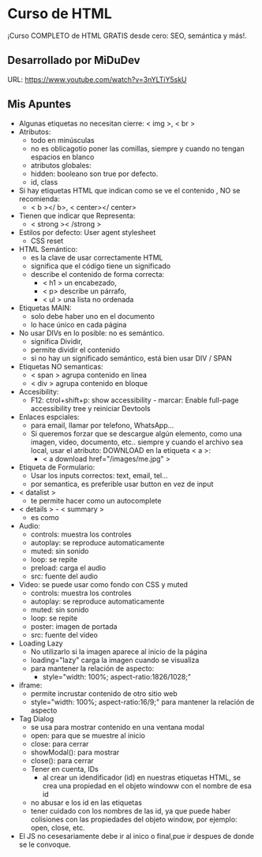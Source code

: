 # Curso de HTML
¡Curso COMPLETO de HTML GRATIS desde cero: SEO, semántica y más!.
## Desarrollado por MiDuDev

URL:
https://www.youtube.com/watch?v=3nYLTiY5skU

## Mis Apuntes
- Algunas etiquetas no necesitan cierre: < img >, < br >
- Atributos:
    - todo en minúsculas
    - no es oblicagotio poner las comillas, siempre y cuando no tengan espacios en blanco
    - atributos globales:
     - hidden: booleano son true por defecto.
     - id, class  
- Si hay etiquetas HTML que indican como se ve el contenido , NO se recomienda:
    - < b ></ b>, < center></ center>
- Tienen que indicar que Representa:
    - < strong >< /strong >
- Estilos por defecto: User agent stylesheet 
     - CSS reset
- HTML Semántico:
    - es la clave de usar correctamente HTML 
    - significa que el código tiene un significado
    - describe el contenido de forma correcta:
        - < h1 > un encabezado, 
        - < p>  describe un párrafo,
        - < ul > una lista no ordenada
- Etiquetas MAIN:
    - solo debe haber uno en el documento
    - lo hace único en cada página
- No usar DIVs en lo posible: no es semántico.
    - significa Dividir,
    - permite dividir el contenido
    - si no hay un significado semántico, está bien usar DIV / SPAN
- Etiquetas NO semanticas:
    - < span > agrupa contenido en linea
    - < div > agrupa contenido en bloque  
- Accesibility:
    - F12: ctrol+shift+p: show accessibility - marcar: Enable full-page accessibility tree y reiniciar Devtools
- Enlaces espciales:
    - para email, llamar por telefono, WhatsApp...
    - Si queremos forzar que se descargue algún elemento, como una imagen, video, documento, etc.. siempre y cuando el archivo sea local, usar el atributo: DOWNLOAD en la etiqueta < a >:
        - < a download href="/images/me.jpg" >
- Etiqueta de Formulario:
    - Usar los inputs correctos: text, email, tel...
    - por semantica, es preferible usar button en vez de input
- < datalist >
    - te permite hacer como un autocomplete
- < details > - < summary >
    - es como 
- Audio: 
    - controls: muestra los controles
    - autoplay: se reproduce automaticamente
    - muted: sin sonido
    - loop: se repite
    - preload: carga el audio
    - src: fuente del audio 
- Video: se puede usar como fondo con CSS y muted
    - controls: muestra los controles
    - autoplay: se reproduce automaticamente
    - muted: sin sonido
    - loop: se repite
    - poster: imagen de portada
    - src: fuente del video
- Loading Lazy
    - No utilizarlo si la imagen aparece al inicio de la página
    - loading="lazy" carga la imagen cuando se visualiza
    - para mantener la relación de aspecto:
        - style="width: 100%; aspect-ratio:1826/1028;" 
- iframe:
    - permite incrustar contenido de otro sitio web
    - style="width: 100%; aspect-ratio:16/9;" para mantener la relación de aspecto
- Tag Dialog
    - se usa para mostrar contenido en una ventana modal
    - open: para que se muestre al inicio
    - close: para cerrar 
    - showModal(): para mostrar
    - close(): para cerrar
    - Tener en cuenta, IDs
        - al crear un idendificador (id) en nuestras etiquetas HTML, se crea una propiedad en el objeto windoww con el nombre de esa id
    - no abusar e los id en las etiquetas
    - tener cuidado con los nombres de las id, ya que puede haber colisiones con las propiedades del objeto window, por ejemplo: open, close, etc.
- El JS no cesesariamente debe ir al inico o final,pue ir despues de donde se le convoque.